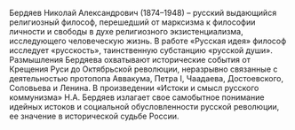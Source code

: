 <!--2024-01-21 22:32:14-->
Бердяев Николай Александрович (1874–1948) – русский выдающийся религиозный философ, перешедший от марксизма к философии личности и свободы в духе религиозного экзистенциализма, исследующего человеческую жизнь.
В работе «Русская идея» философ исследует «русскость», таинственную субстанцию «русской души».
Размышления Бердяева охватывают исторические события от Крещения Руси до Октябрьской революции, неразрывно связанные с деятельностью протопопа Аввакума, Петра I, Чаадаева, Достоевского, Соловьева и Ленина.
В произведении «Истоки и смысл русского коммунизма» Н.А. Бердяев излагает свое самобытное понимание идейных истоков и социальной обусловленности русской революции, ее значение в исторической судьбе России.